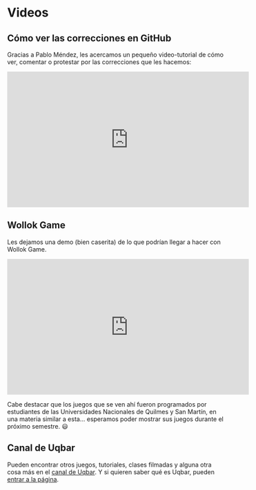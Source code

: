 # Videos

## Cómo ver las correcciones en GitHub

Gracias a Pablo Méndez, les acercamos un pequeño video-tutorial de cómo ver, comentar o protestar por las correcciones que les hacemos:

<iframe width="560" height="315" src="https://www.youtube.com/embed/q5uOdrwR3Lw" frameborder="0" allow="accelerometer; autoplay; encrypted-media; gyroscope; picture-in-picture" allowfullscreen></iframe>

## Wollok Game

Les dejamos una demo (bien caserita) de lo que podrían llegar a hacer con Wollok Game. 

<iframe width="560" height="315" src="https://www.youtube-nocookie.com/embed/8jEzQm_re30" frameborder="0" allow="accelerometer; autoplay; encrypted-media; gyroscope; picture-in-picture" allowfullscreen></iframe>

Cabe destacar que los juegos que se ven ahí fueron programados por estudiantes de las Universidades Nacionales de Quilmes y San Martín, en una materia similar a esta... esperamos poder mostrar sus juegos durante el próximo semestre. :smiley:

## Canal de Uqbar

Pueden encontrar otros juegos, tutoriales, clases filmadas y alguna otra cosa más en el [canal de Uqbar](https://www.youtube.com/channel/UCcj9rZ9TeeJDnvcVA9cmYMw/featured). Y si quieren saber qué es Uqbar, pueden [entrar a la página](http://uqbar.org).
